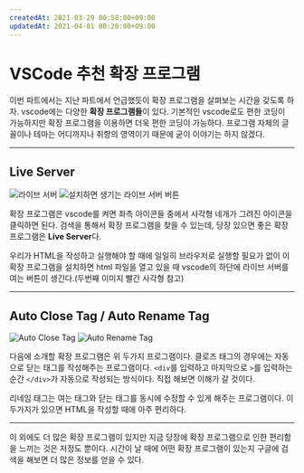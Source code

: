 ```yaml
---
createdAt: 2021-03-29 00:58:00+09:00
updatedAt: 2021-04-01 00:20:00+09:00
---
```


# VSCode 추천 확장 프로그램
이번 파트에서는 지난 파트에서 언급했듯이 확장 프로그램을 살펴보는 시간을 갖도록 하자. vscode에는 다양한 **확장 프로그램들**이 있다. 기본적인 vscode로도 편한 코딩이 가능하지만 확장 프로그램을 이용하면 더욱 편한 코딩이 가능하다. 프로그램 자체의 글꼴이나 테마는 어디까지나 취향의 영역이기 때문에 굳이 이야기는 하지 않겠다.

---

## Live Server

![라이브 서버](https://i.postimg.cc/hjNdPb7z/K-20210329-010927.png)
![설치하면 생기는 라이브 서버 버튼](https://i.postimg.cc/J75sFk1Q/K-20210329-011355.png)

확장 프로그램은 vscode를 켜면 좌측 아이콘들 중에서 사각형 네개가 그려진 아이콘을 클릭하면 된다. 검색을 통해서 확장 프로그램을 찾을 수 있는데, 당장 있으면 좋은 확장 프로그램은 **Live Server**다.

우리가 HTML을 작성하고 실행해야 할 때에 일일히 브라우저로 실행할 필요가 없이 이 확장 프로그램을 설치하면 html 파일을 열고 있을 때 vscode의 하단에 라이브 서버를 여는 버튼이 생긴다.(두번째 이미지 빨간 사각형 참고)

---

## Auto Close Tag / Auto Rename Tag
![Auto Close Tag](https://i.postimg.cc/hP5zcRNy/K-20210329-013440.png)
![Auto Rename Tag](https://i.postimg.cc/bNJD7wVS/K-20210329-013443.png)

다음에 소개할 확장 프로그램은 위 두가지 프로그램이다. 클로즈 태그의 경우에는 자동으로 닫는 태그를 작성해주는 프로그램이다. `<div`를 입력하고 마지막으로 `>`를 입력하는 순간 `</div>`가 자동으로 작성되는 방식이다. 직접 해보면 이해가 갈 것이다.

리네임 태그는 여는 태그와 닫는 태그를 동시에 수정할 수 있게 해주는 프로그램이다. 이 두가지가 있으면 HTML을 작성할 때에 아주 편리하다.

---

이 외에도 더 많은 확장 프로그램이 있지만 지금 당장에 확장 프로그램으로 인한 편리함을 느끼는 것은 저정도 뿐이다. 시간이 날 때에 어떤 확장 프로그램이 있는지 구글에 검색을 해보면 더 많은 정보를 얻을 수 있다.